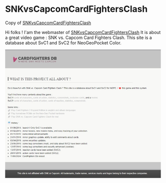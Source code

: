 # SNKvsCapcomCardFightersClash
Copy of [SNKvsCapcomCardFightersClash](https://onfray.info/SNKvsCapcomCardFightersClash/)

Hi folks ! I'am the webmaster of [SNKvsCapcomCardFightersClash](https://onfray.info/SNKvsCapcomCardFightersClash/)
It is about a great video game : SNK vs. Capcom Card Fighters Clash.
This site is a database about SvC1 and SvC2 for NeoGeoPocket Color.

![Homepage](https://github.com/matonf/SNKvsCapcomCardFightersClash/blob/main/snapshot.jpg)

